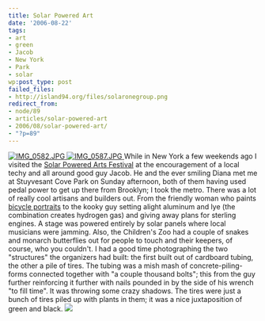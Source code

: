 ```yaml
---
title: Solar Powered Art
date: '2006-08-22'
tags:
- art
- green
- Jacob
- New York
- Park
- solar
wp:post_type: post
failed_files:
- http://island94.org/files/solaronegroup.png
redirect_from:
- node/89
- articles/solar-powered-art
- 2006/08/solar-powered-art/
- "?p=89"
---
```


  [ ![IMG_0582.JPG](http://static.flickr.com/59/222517626_cbe511e487_m.jpg) ](http://www.flickr.com/photos/bensheldon/222517626/ "Photo Sharing") [ ![IMG_0587.JPG](http://static.flickr.com/76/222516521_57efd98496_m.jpg) ](http://www.flickr.com/photos/bensheldon/222516521/ "Photo Sharing")
While in New York a few weekends ago I visited the [Solar Powered Arts Festival](http://www.solar1.org/) at the encouragement of a local techy and all around good guy Jacob. He and the ever smiling Diana met me at Stuyvesant Cove Park on Sunday afternoon, both of them having used pedal power to get up there from Brooklyn; I took the metro. There was a lot of really cool artisans and builders out. From the friendly woman who paints [bicycle portraits](bicyclepaintings.com) to the kooky guy setting alight aluminum and lye (the combination creates hydrogen gas) and giving away plans for sterling engines. A stage was powered entirely by solar panels where local musicians were jamming. Also, the Children's Zoo had a couple of snakes and monarch butterflies out for people to touch and their keepers, of course, who you couldn't. I had a good time photographing the two "structures" the organizers had built: the first built out of cardboard tubing, the other a pile of tires. The tubing was a mish mash of concrete-piling-forms connected together with "a couple thousand bolts"; this from the guy further reinforcing it further with nails pounded in by the side of his wrench "to fill time". It was throwing some crazy shadows. The tires were just a bunch of tires piled up with plants in them; it was a nice juxtaposition of green and black.
  [ ![](2006-08-22-Solar-Powered-Art/solaronegroup.png) ](http://www.flickr.com/photos/bensheldon/sets/72157594247846266/)
